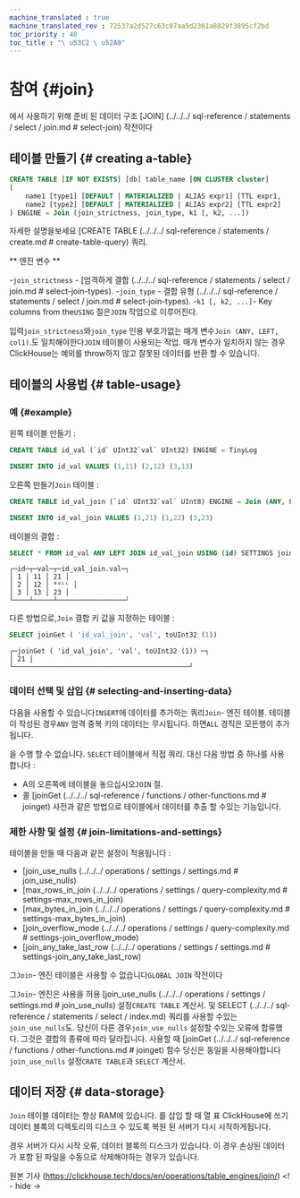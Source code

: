 ```yaml
---
machine_translated : true
machine_translated_rev : 72537a2d527c63c07aa5d2361a8829f3895cf2bd
toc_priority : 40
toc_title : "\ u53C2 \ u52A0"
---
```


# 참여 {#join}

에서 사용하기 위해 준비 된 데이터 구조 [JOIN] (../../../ sql-reference / statements / select / join.md # select-join) 작전이다

## 테이블 만들기 {# creating a-table}

```sql
CREATE TABLE [IF NOT EXISTS] [db] table_name [ON CLUSTER cluster]
(
    name1 [type1] [DEFAULT | MATERIALIZED | ALIAS expr1] [TTL expr1,
    name2 [type2] [DEFAULT | MATERIALIZED | ALIAS expr2] [TTL expr2]
) ENGINE = Join (join_strictness, join_type, k1 [, k2, ...])
```

자세한 설명을보세요 [CREATE TABLE (../../../ sql-reference / statements / create.md # create-table-query) 쿼리.

** 엔진 변수 **

-`join_strictness` - [엄격하게 결합 (../../../ sql-reference / statements / select / join.md # select-join-types).
-`join_type` - 결합 유형 (../../../ sql-reference / statements / select / join.md # select-join-types).
-`k1 [, k2, ...]`- Key columns from the`USING` 절은`JOIN` 작업으로 이루어진다.

입력`join_strictness`와`join_type` 인용 부호가없는 매개 변수`Join (ANY, LEFT, col1)`.도 일치해야한다`JOIN` 테이블이 사용되는 작업. 매개 변수가 일치하지 않는 경우 ClickHouse는 예외를 throw하지 않고 잘못된 데이터를 반환 할 수 있습니다.

## 테이블의 사용법 {# table-usage}

### 예 {#example}

왼쪽 테이블 만들기 :

```sql
CREATE TABLE id_val (`id` UInt32`val` UInt32) ENGINE = TinyLog
```

```sql
INSERT INTO id_val VALUES (1,11) (2,12) (3,13)
```

오른쪽 만들기`Join` 테이블 :

```sql
CREATE TABLE id_val_join (`id` UInt32`val` UInt8) ENGINE = Join (ANY, LEFT, id)
```

```sql
INSERT INTO id_val_join VALUES (1,21) (1,22) (3,23)
```

테이블의 결합 :

```sql
SELECT * FROM id_val ANY LEFT JOIN id_val_join USING (id) SETTINGS join_use_nulls = 1
```

```text
┌─id─┬─val─┬─id_val_join.val─┐
│ 1 │ 11 │ 21 │
│ 2 │ 12 │ ᴺᵁᴸᴸ │
│ 3 │ 13 │ 23 │
└────┴─────┴─────────────────┘
```

다른 방법으로,`Join` 결합 키 값을 지정하는 테이블 :

```sql
SELECT joinGet ( 'id_val_join', 'val', toUInt32 (1))
```

```text
┌─joinGet ( 'id_val_join', 'val', toUInt32 (1)) ─┐
│ 21 │
└────────────────────────────────────────────┘
```

### 데이터 선택 및 삽입 {# selecting-and-inserting-data}

다음을 사용할 수 있습니다`INSERT`에 데이터를 추가하는 쿼리`Join`- 엔진 테이블. 테이블이 작성된 경우`ANY` 엄격 중복 키의 데이터는 무시됩니다. 하면`ALL` 경직은 모든 ​​행이 추가됩니다.

을 수행 할 수 없습니다. `SELECT` 테이블에서 직접 쿼리. 대신 다음 방법 중 하나를 사용합니다 :

- A의 오른쪽에 테이블을 놓으십시오`JOIN` 절.
- 콜 [joinGet (../../../ sql-reference / functions / other-functions.md # joinget) 사전과 같은 방법으로 테이블에서 데이터를 추출 할 수있는 기능입니다.

### 제한 사항 및 설정 {# join-limitations-and-settings}

테이블을 만들 때 다음과 같은 설정이 적용됩니다 :

- [join_use_nulls (../../../ operations / settings / settings.md # join_use_nulls)
- [max_rows_in_join (../../../ operations / settings / query-complexity.md # settings-max_rows_in_join)
- [max_bytes_in_join (../../../ operations / settings / query-complexity.md # settings-max_bytes_in_join)
- [join_overflow_mode (../../../ operations / settings / query-complexity.md # settings-join_overflow_mode)
- [join_any_take_last_row (../../../ operations / settings / settings.md # settings-join_any_take_last_row)

그`Join`- 엔진 테이블은 사용할 수 없습니다`GLOBAL JOIN` 작전이다

그`Join`- 엔진은 사용을 허용 [join_use_nulls (../../../ operations / settings / settings.md # join_use_nulls) 설정`CREATE TABLE` 계산서. 및 SELECT (../../../ sql-reference / statements / select / index.md) 쿼리를 사용할 수있는`join_use_nulls`도. 당신이 다른 경우`join_use_nulls` 설정할 수있는 오류에 합류했다. 그것은 결합의 종류에 따라 달라집니다. 사용할 때 [joinGet (../../../ sql-reference / functions / other-functions.md # joinget) 함수 당신은 동일을 사용해야합니다`join_use_nulls` 설정`CRATE TABLE`과 `SELECT` 계산서.

## 데이터 저장 {# data-storage}

`Join` 테이블 데이터는 항상 RAM에 있습니다. 를 삽입 할 때 열 표 ClickHouse에 쓰기 데이터 블록의 디렉토리의 디스크 수 있도록 복원 된 서버가 다시 시작하게됩니다.

경우 서버가 다시 시작 오류, 데이터 블록의 디스크가 있습니다. 이 경우 손상된 데이터가 포함 된 파일을 수동으로 삭제해야하는 경우가 있습니다.

원본 기사 (https://clickhouse.tech/docs/en/operations/table_engines/join/) <! - hide ->
